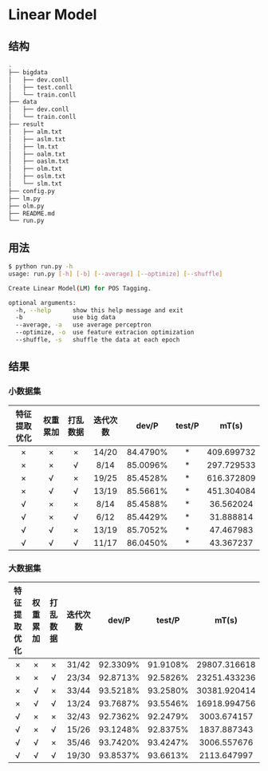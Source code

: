 # Linear Model

## 结构

```sh
.
├── bigdata
│   ├── dev.conll
│   ├── test.conll
│   └── train.conll
├── data
│   ├── dev.conll
│   └── train.conll
├── result
│   ├── alm.txt
│   ├── aslm.txt
│   ├── lm.txt
│   ├── oalm.txt
│   ├── oaslm.txt
│   ├── olm.txt
│   ├── oslm.txt
│   └── slm.txt
├── config.py
├── lm.py
├── olm.py
├── README.md
└── run.py
```

## 用法

```sh
$ python run.py -h
usage: run.py [-h] [-b] [--average] [--optimize] [--shuffle]

Create Linear Model(LM) for POS Tagging.

optional arguments:
  -h, --help      show this help message and exit
  -b              use big data
  --average, -a   use average perceptron
  --optimize, -o  use feature extracion optimization
  --shuffle, -s   shuffle the data at each epoch
```

## 结果

### 小数据集

| 特征提取优化 | 权重累加 | 打乱数据 | 迭代次数 |  dev/P   | test/P |   mT(s)    |
| :----------: | :------: | :------: | :------: | :------: | :----: | :--------: |
|      ×       |    ×     |    ×     |  14/20   | 84.4790% |   *    | 409.699732 |
|      ×       |    ×     |    √     |   8/14   | 85.0096% |   *    | 297.729533 |
|      ×       |    √     |    ×     |  19/25   | 85.4528% |   *    | 616.372809 |
|      ×       |    √     |    √     |  13/19   | 85.5661% |   *    | 451.304084 |
|      √       |    ×     |    ×     |   8/14   | 85.4588% |   *    | 36.562024  |
|      √       |    ×     |    √     |   6/12   | 85.4429% |   *    | 31.888814  |
|      √       |    √     |    ×     |  13/19   | 85.7052% |   *    | 47.467983  |
|      √       |    √     |    √     |  11/17   | 86.0450% |   *    | 43.367237  |

### 大数据集

| 特征提取优化 | 权重累加 | 打乱数据 | 迭代次数 |  dev/P   |  test/P  |    mT(s)     |
| :----------: | :------: | :------: | :------: | :------: | :------: | :----------: |
|      ×       |    ×     |    ×     |  31/42   | 92.3309% | 91.9108% | 29807.316618 |
|      ×       |    ×     |    √     |  23/34   | 92.8713% | 92.5826% | 23251.433236 |
|      ×       |    √     |    ×     |  33/44   | 93.5218% | 93.2580% | 30381.920414 |
|      ×       |    √     |    √     |  13/24   | 93.7687% | 93.5546% | 16918.994756 |
|      √       |    ×     |    ×     |  32/43   | 92.7362% | 92.2479% | 3003.674157  |
|      √       |    ×     |    √     |  15/26   | 93.1248% | 92.8375% | 1837.887343  |
|      √       |    √     |    ×     |  35/46   | 93.7420% | 93.4247% | 3006.557676  |
|      √       |    √     |    √     |  19/30   | 93.8537% | 93.6613% | 2113.647997  |